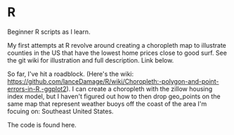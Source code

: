 # R
Beginner R scripts as I learn. 

My first attempts at R revolve around creating a choropleth map to illustrate counties in the US that have the lowest home prices close to good surf. See the git wiki for illustration and full description. Link below.

So far, I've hit a roadblock. (Here's the wiki: https://github.com/lanceDamage/R/wiki/Choropleth:-polygon-and-point-errors-in-R,-ggplot2). I can create a choropleth with the zillow housing index model, but I haven't figured out how to then drop geo_points on the same map that represent weather buoys off the coast of the area I'm focuing on: Southeast United States.

The code is found here.


